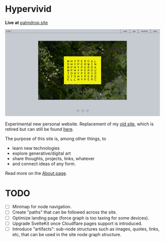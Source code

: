 # Hypervivid
**Live at** [palmdrop.site](https://palmdrop.site)

![Hypervivid - main page](/.github/images/main-page.png)

Experimental new personal website. Replacement of my [old site](https://github.com/palmdrop/webspace/edit/main/README.md), which is retired but can still be found [here](https://webspace.pages.dev/).

The purpose of this site is, among other things, to
* learn new technologies
* explore generative/digital art 
* share thoughts, projects, links, whatever
* and connect ideas of any form.

Read more on the [About page](https://palmdrop.site/nodes/about).

# TODO
- [ ] Minimap for node navigation.
- [ ] Create "paths" that can be followed across the site.
- [ ] Optimize landing page (force graph is too taxing for some devices).
- [ ] Upgrade SvelteKit once Cloudflare pages support is introduced.
- [ ] Introduce "artifacts": sub-node structures such as images, quotes, links, etc, that can be used in the site node graph structure.